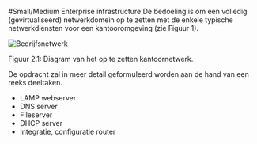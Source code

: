 #Small/Medium Enterprise infrastructure
De bedoeling is om een volledig (gevirtualiseerd) netwerkdomein op te zetten met de enkele
typische netwerkdiensten voor een kantooromgeving (zie Figuur 1).


![Bedrijfsnetwerk](http://i.imgur.com/dp2H5M3.png)

Figuur 2.1: Diagram van het op te zetten kantoornetwerk.

De opdracht zal in meer detail geformuleerd worden aan de hand van een reeks deeltaken.
* LAMP webserver
* DNS server
* Fileserver
* DHCP server
* Integratie, configuratie router